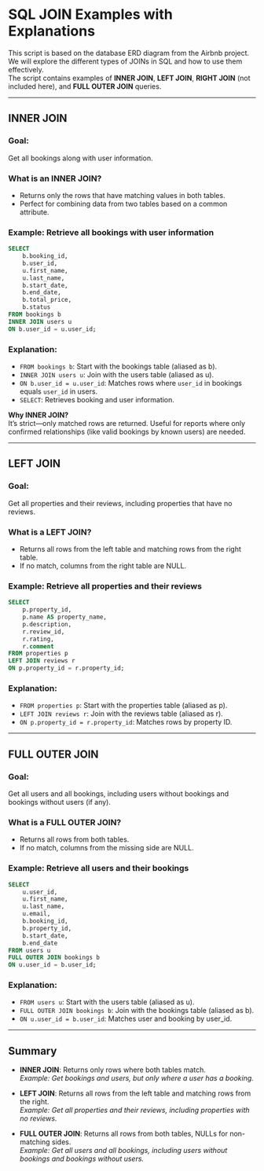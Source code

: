 
# SQL JOIN Examples with Explanations

This script is based on the database ERD diagram from the Airbnb project.  
We will explore the different types of JOINs in SQL and how to use them effectively.  
The script contains examples of **INNER JOIN**, **LEFT JOIN**, **RIGHT JOIN** (not included here), and **FULL OUTER JOIN** queries.

---

## INNER JOIN

### Goal:
Get all bookings along with user information.

### What is an INNER JOIN?
- Returns only the rows that have matching values in both tables.
- Perfect for combining data from two tables based on a common attribute.

### Example: Retrieve all bookings with user information

```sql
SELECT
    b.booking_id,
    b.user_id,
    u.first_name,
    u.last_name,
    b.start_date,
    b.end_date,
    b.total_price,
    b.status
FROM bookings b
INNER JOIN users u
ON b.user_id = u.user_id;
```

### Explanation:
- `FROM bookings b`: Start with the bookings table (aliased as b).
- `INNER JOIN users u`: Join with the users table (aliased as u).
- `ON b.user_id = u.user_id`: Matches rows where `user_id` in bookings equals `user_id` in users.
- `SELECT`: Retrieves booking and user information.

**Why INNER JOIN?**  
It’s strict—only matched rows are returned. Useful for reports where only confirmed relationships (like valid bookings by known users) are needed.

---

## LEFT JOIN

### Goal:
Get all properties and their reviews, including properties that have no reviews.

### What is a LEFT JOIN?
- Returns all rows from the left table and matching rows from the right table.
- If no match, columns from the right table are NULL.

### Example: Retrieve all properties and their reviews

```sql
SELECT 
    p.property_id,
    p.name AS property_name,
    p.description,
    r.review_id,
    r.rating,
    r.comment
FROM properties p
LEFT JOIN reviews r
ON p.property_id = r.property_id;
```

### Explanation:
- `FROM properties p`: Start with the properties table (aliased as p).
- `LEFT JOIN reviews r`: Join with the reviews table (aliased as r).
- `ON p.property_id = r.property_id`: Matches rows by property ID.

---

## FULL OUTER JOIN

### Goal:
Get all users and all bookings, including users without bookings and bookings without users (if any).

### What is a FULL OUTER JOIN?
- Returns all rows from both tables.
- If no match, columns from the missing side are NULL.

### Example: Retrieve all users and their bookings

```sql
SELECT 
    u.user_id,
    u.first_name,
    u.last_name,
    u.email,
    b.booking_id,
    b.property_id,
    b.start_date,
    b.end_date
FROM users u
FULL OUTER JOIN bookings b
ON u.user_id = b.user_id;
```

### Explanation:
- `FROM users u`: Start with the users table (aliased as u).
- `FULL OUTER JOIN bookings b`: Join with the bookings table (aliased as b).
- `ON u.user_id = b.user_id`: Matches user and booking by user_id.

---

## Summary

- **INNER JOIN**: Returns only rows where both tables match.  
  _Example: Get bookings and users, but only where a user has a booking._

- **LEFT JOIN**: Returns all rows from the left table and matching rows from the right.  
  _Example: Get all properties and their reviews, including properties with no reviews._

- **FULL OUTER JOIN**: Returns all rows from both tables, NULLs for non-matching sides.  
  _Example: Get all users and all bookings, including users without bookings and bookings without users._
